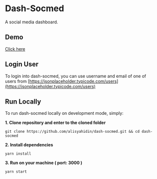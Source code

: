 Dash-Socmed
=====================================

A social media dashboard.

Demo
----
[Click here](https://dash-socmed.herokuapp.com/)

Login User
------------

To login into dash-socmed, you can use username and email of one of users from [https://jsonplaceholder.typicode.com/users](https://jsonplaceholder.typicode.com/users)

Run Locally
------------

To run dash-socmed locally on development mode, simply:

**1. Clone repository and enter to the cloned folder**
```console
git clone https://github.com/alisyahidin/dash-socmed.git && cd dash-socmed
```

**2. Install dependencies**
```console
yarn install
```

**3. Run on your machine ( port: 3000 )**
```console
yarn start
```